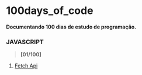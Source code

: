 # 100days_of_code

**Documentando 100 dias de estudo de programação.**

###  JAVASCRIPT

> **[01/100]**
1. [Fetch Api](./markdown/fetchApi.md)
